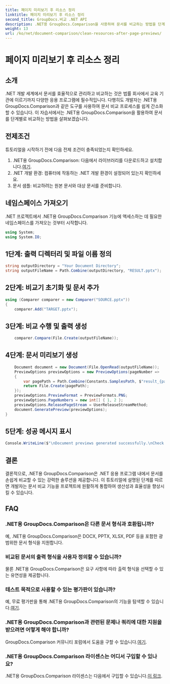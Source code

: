```yaml
---
title: 페이지 미리보기 후 리소스 정리
linktitle: 페이지 미리보기 후 리소스 정리
second_title: GroupDocs.비교 .NET API
description: .NET용 GroupDocs.Comparison을 사용하여 문서를 비교하는 방법을 단계별로 알아보세요. 효율적인 문서 관리로 .NET 애플리케이션을 강화하세요.
weight: 13
url: /ko/net/document-comparison/clean-resources-after-page-previews/
---
```


# 페이지 미리보기 후 리소스 정리

## 소개
.NET 개발 세계에서 문서를 효율적으로 관리하고 비교하는 것은 법률 회사에서 교육 기관에 이르기까지 다양한 응용 프로그램에 필수적입니다. 다행히도 개발자는 .NET용 GroupDocs.Comparison과 같은 도구를 사용하여 문서 비교 프로세스를 쉽게 간소화할 수 있습니다. 이 자습서에서는 .NET용 GroupDocs.Comparison을 활용하여 문서를 단계별로 비교하는 방법을 살펴보겠습니다.
## 전제조건
튜토리얼을 시작하기 전에 다음 전제 조건이 충족되었는지 확인하세요.
1.  .NET용 GroupDocs.Comparison: 다음에서 라이브러리를 다운로드하고 설치합니다.[여기](https://releases.groupdocs.com/comparison/net/).
2. .NET 개발 환경: 컴퓨터에 작동하는 .NET 개발 환경이 설정되어 있는지 확인하세요.
3. 문서 샘플: 비교하려는 원본 문서와 대상 문서를 준비합니다.

## 네임스페이스 가져오기
.NET 프로젝트에서 .NET용 GroupDocs.Comparison 기능에 액세스하는 데 필요한 네임스페이스를 가져오는 것부터 시작합니다.

```csharp
using System;
using System.IO;
```

## 1단계: 출력 디렉터리 및 파일 이름 정의
```csharp
string outputDirectory = "Your Document Directory";
string outputFileName = Path.Combine(outputDirectory, "RESULT.pptx");
```
## 2단계: 비교기 초기화 및 문서 추가
```csharp
using (Comparer comparer = new Comparer("SOURCE.pptx"))
{
    comparer.Add("TARGET.pptx");
```
## 3단계: 비교 수행 및 출력 생성
```csharp
    comparer.Compare(File.Create(outputFileName));
```
## 4단계: 문서 미리보기 생성
```csharp
    Document document = new Document(File.OpenRead(outputFileName));
    PreviewOptions previewOptions = new PreviewOptions(pageNumber =>
    {
        var pagePath = Path.Combine(Constants.SamplesPath, $"result_{pageNumber}.png");
        return File.Create(pagePath);
    });
    previewOptions.PreviewFormat = PreviewFormats.PNG;
    previewOptions.PageNumbers = new int[] { 1, 2 };
    previewOptions.ReleasePageStream = UserReleaseStreamMethod;
    document.GeneratePreview(previewOptions);
}
```
## 5단계: 성공 메시지 표시
```csharp
Console.WriteLine($"\nDocument previews generated successfully.\nCheck output in {outputDirectory}.");
```

## 결론
결론적으로, .NET용 GroupDocs.Comparison은 .NET 응용 프로그램 내에서 문서를 손쉽게 비교할 수 있는 강력한 솔루션을 제공합니다. 이 튜토리얼에 설명된 단계를 따르면 개발자는 문서 비교 기능을 프로젝트에 원활하게 통합하여 생산성과 효율성을 향상시킬 수 있습니다.
## FAQ
### .NET용 GroupDocs.Comparison은 다른 문서 형식과 호환됩니까?
예, .NET용 GroupDocs.Comparison은 DOCX, PPTX, XLSX, PDF 등을 포함한 광범위한 문서 형식을 지원합니다.
### 비교된 문서의 출력 형식을 사용자 정의할 수 있습니까?
물론 .NET용 GroupDocs.Comparison은 요구 사항에 따라 출력 형식을 선택할 수 있는 유연성을 제공합니다.
### 테스트 목적으로 사용할 수 있는 평가판이 있습니까?
 예, 무료 평가판을 통해 .NET용 GroupDocs.Comparison의 기능을 탐색할 수 있습니다.[여기](https://releases.groupdocs.com/).
### .NET용 GroupDocs.Comparison과 관련된 문제나 쿼리에 대한 지원을 받으려면 어떻게 해야 합니까?
 GroupDocs.Comparison 커뮤니티 포럼에서 도움을 구할 수 있습니다.[여기](https://forum.groupdocs.com/c/comparison/12).
### .NET용 GroupDocs.Comparison 라이센스는 어디서 구입할 수 있나요?
.NET용 GroupDocs.Comparison 라이센스는 다음에서 구입할 수 있습니다.[이 링크](https://purchase.groupdocs.com/buy).